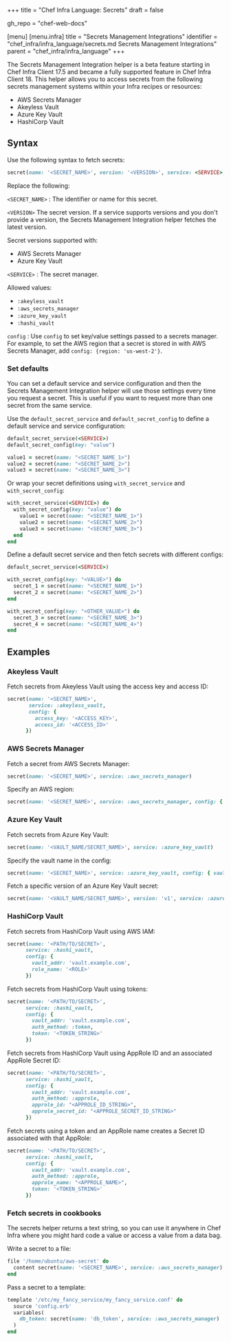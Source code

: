 +++
title = "Chef Infra Language: Secrets"
draft = false

gh_repo = "chef-web-docs"

[menu]
  [menu.infra]
    title = "Secrets Management Integrations"
    identifier = "chef_infra/infra_language/secrets.md Secrets Management Integrations"
    parent = "chef_infra/infra_language"
+++

The Secrets Management Integration helper is a beta feature starting in Chef Infra Client 17.5 and became a fully supported feature in Chef Infra Client 18.
This helper allows you to access secrets from the following secrets management systems within your Infra recipes or resources:

- AWS Secrets Manager
- Akeyless Vault
- Azure Key Vault
- HashiCorp Vault

## Syntax

Use the following syntax to fetch secrets:

```ruby
secret(name: '<SECRET_NAME>', version: '<VERSION>', service: <SERVICE>, config: {key: value})
```

<!-- markdownlint-disable MD006 MD007 -->

Replace the following:

`<SECRET_NAME>`
: The identifier or name for this secret.

`<VERSION>`
The secret version. If a service supports versions and you don't provide a version, the Secrets Management Integration helper fetches the latest version.

  Secret versions supported with:

  - AWS Secrets Manager
  - Azure Key Vault

`<SERVICE>`
: The secret manager.

  Allowed values:

  - `:akeyless_vault`
  - `:aws_secrets_manager`
  - `:azure_key_vault`
  - `:hashi_vault`

`config`
: Use `config` to set key/value settings passed to a secrets manager. For example, to set the AWS region that a secret is stored in with AWS Secrets Manager, add `config: {region: 'us-west-2'}`.

<!-- markdownlint-enable MD006 MD007 -->

### Set defaults

You can set a default service and service configuration and then the Secrets Management Integration helper will use those settings every time you request a secret.
This is useful if you want to request more than one secret from the same service.

Use the `default_secret_service` and `default_secret_config` to define a default service and service configuration:

```ruby
default_secret_service(<SERVICE>)
default_secret_config(key: "value")

value1 = secret(name: "<SECRET_NAME_1>")
value2 = secret(name: "<SECRET_NAME_2>")
value3 = secret(name: "<SECRET_NAME_3>")
```

Or wrap your secret definitions using `with_secret_service` and `with_secret_config`:

```ruby
with_secret_service(<SERVICE>) do
  with_secret_config(key: "value") do
    value1 = secret(name: "<SECRET_NAME_1>")
    value2 = secret(name: "<SECRET_NAME_2>")
    value3 = secret(name: "<SECRET_NAME_3>")
  end
end
```

Define a default secret service and then fetch secrets with different configs:

```ruby
default_secret_service(<SERVICE>)

with_secret_config(key: "<VALUE>") do
  secret_1 = secret(name: "<SECRET_NAME_1>")
  secret_2 = secret(name: "<SECRET_NAME_2>")
end

with_secret_config(key: "<OTHER_VALUE>") do
  secret_3 = secret(name: "<SECRET_NAME_3>")
  secret_4 = secret(name: "<SECRET_NAME_4>")
end
```

## Examples

### Akeyless Vault

Fetch secrets from Akeyless Vault using the access key and access ID:

```ruby
secret(name: '<SECRET_NAME>',
       service: :akeyless_vault,
       config: {
         access_key: '<ACCESS_KEY>',
         access_id: '<ACCESS_ID>'
      })
```

### AWS Secrets Manager

Fetch a secret from AWS Secrets Manager:

```ruby
secret(name: '<SECRET_NAME>', service: :aws_secrets_manager)
```

Specify an AWS region:

```ruby
secret(name: '<SECRET_NAME>', service: :aws_secrets_manager, config: { region: '<AWS_REGION>' })
```

### Azure Key Vault

Fetch secrets from Azure Key Vault:

```ruby
secret(name: '<VAULT_NAME/SECRET_NAME>', service: :azure_key_vault)
```

Specify the vault name in the config:

```ruby
secret(name: '<SECRET_NAME>', service: :azure_key_vault, config: { vault: '<VAULT_NAME>' })
```

Fetch a specific version of an Azure Key Vault secret:

```ruby
secret(name: '<VAULT_NAME/SECRET_NAME>', version: 'v1', service: :azure_key_vault)
```

### HashiCorp Vault

Fetch secrets from HashiCorp Vault using AWS IAM:

```ruby
secret(name: '<PATH/TO/SECRET>',
      service: :hashi_vault,
      config: {
        vault_addr: 'vault.example.com',
        role_name: '<ROLE>'
      })
```

Fetch secrets from HashiCorp Vault using tokens:

```ruby
secret(name: '<PATH/TO/SECRET>',
      service: :hashi_vault,
      config: {
        vault_addr: 'vault.example.com',
        auth_method: :token,
        token: '<TOKEN_STRING>'
      })
```

Fetch secrets from HashiCorp Vault using AppRole ID and an associated AppRole Secret ID:

```ruby
secret(name: '<PATH/TO/SECRET>',
      service: :hashi_vault,
      config: {
        vault_addr: 'vault.example.com',
        auth_method: :approle,
        approle_id: "<APPROLE_ID_STRING>",
        approle_secret_id: "<APPROLE_SECRET_ID_STRING>"
      })
```

Fetch secrets using a token and an AppRole name creates a Secret ID associated with that AppRole:

```ruby
secret(name: '<PATH/TO/SECRET>',
      service: :hashi_vault,
      config: {
        vault_addr: 'vault.example.com',
        auth_method: :approle,
        approle_name: "<APPROLE_NAME>",
        token: '<TOKEN_STRING>'
      })
```

### Fetch secrets in cookbooks

The secrets helper returns a text string, so you can use it anywhere in Chef Infra where you might hard code a value or access a value from a data bag.

Write a secret to a file:

```ruby
file '/home/ubuntu/aws-secret' do
  content secret(name: '<SECRET_NAME>', service: :aws_secrets_manager)
end
```

Pass a secret to a template:

```ruby
template '/etc/my_fancy_service/my_fancy_service.conf' do
  source 'config.erb'
  variables(
    db_token: secret(name: 'db_token', service: :aws_secrets_manager)
  )
end
```
